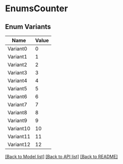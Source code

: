 # EnumsCounter

## Enum Variants

| Name | Value |
|---- | -----|
| Variant0 | 0 |
| Variant1 | 1 |
| Variant2 | 2 |
| Variant3 | 3 |
| Variant4 | 4 |
| Variant5 | 5 |
| Variant6 | 6 |
| Variant7 | 7 |
| Variant8 | 8 |
| Variant9 | 9 |
| Variant10 | 10 |
| Variant11 | 11 |
| Variant12 | 12 |


[[Back to Model list]](../README.md#documentation-for-models) [[Back to API list]](../README.md#documentation-for-api-endpoints) [[Back to README]](../README.md)



